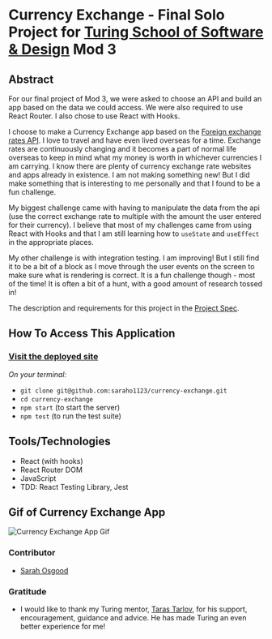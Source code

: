 # Currency Exchange - Final Solo Project for [Turing School of Software & Design](https://turing.io/) Mod 3

## Abstract
For our final project of Mod 3, we were asked to choose an API and build an app based on the data we could access. We were also required to use React Router. I also chose to use React with Hooks. 

I choose to make a Currency Exchange app based on the [Foreign exchange rates API](https://exchangeratesapi.io/). I love to travel and have even lived overseas for a time. Exchange rates are continuously changing and it becomes a part of normal life overseas to keep in mind what my money is worth in whichever currencies I am carrying. I know there are plenty of currency exchange rate websites and apps already in existence. I am not making something new! But I did make something that is interesting to me personally and that I found to be a fun challenge.

My biggest challenge came with having to manipulate the data from the api (use the correct exchange rate to multiple with the amount the user entered for their currency). I believe that most of my challenges came from using React with Hooks and that I am still learning how to `useState` and `useEffect` in the appropriate places.

My other challenge is with integration testing. I am improving! But I still find it to be a bit of a block as I move through the user events on the screen to make sure what is rendering is correct. It is a fun challenge though - most of the time! It is often a bit of a hunt, with a good amount of research tossed in!

The description and requirements for this project in the [Project Spec](https://frontend.turing.io/projects/module-3/binary-challenge.html).


## How To Access This Application

### [Visit the deployed site](https://saraho1123.github.io/currency-exchange/)

*On your terminal:*

+ `git clone git@github.com:saraho1123/currency-exchange.git`
+ `cd currency-exchange`
+ `npm start` (to start the server)
+ `npm test` (to run the test suite)


## Tools/Technologies

+ React (with hooks)
+ React Router DOM
+ JavaScript
+ TDD: React Testing Library, Jest


## Gif of Currency Exchange App

![Currency Exchange App Gif](/gif/currency_exchange.gif)


### Contributor

+ [Sarah Osgood](https://github.com/saraho1123)

### Gratitude
+ I would like to thank my Turing mentor, [Taras Tarlov](https://github.com/ttarlov), for his support, encouragement, guidance and advice. He has made Turing an even better experience for me!



 
